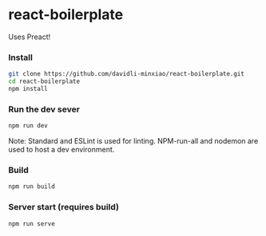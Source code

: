 # react-boilerplate

Uses Preact!

### Install
```sh
git clone https://github.com/davidli-minxiao/react-boilerplate.git
cd react-boilerplate
npm install
```

### Run the dev sever
```sh
npm run dev
```

Note: Standard and ESLint is used for linting. NPM-run-all and nodemon are used to host a dev environment.

### Build
```sh
npm run build
```

### Server start (requires build)
```sh
npm run serve
```

